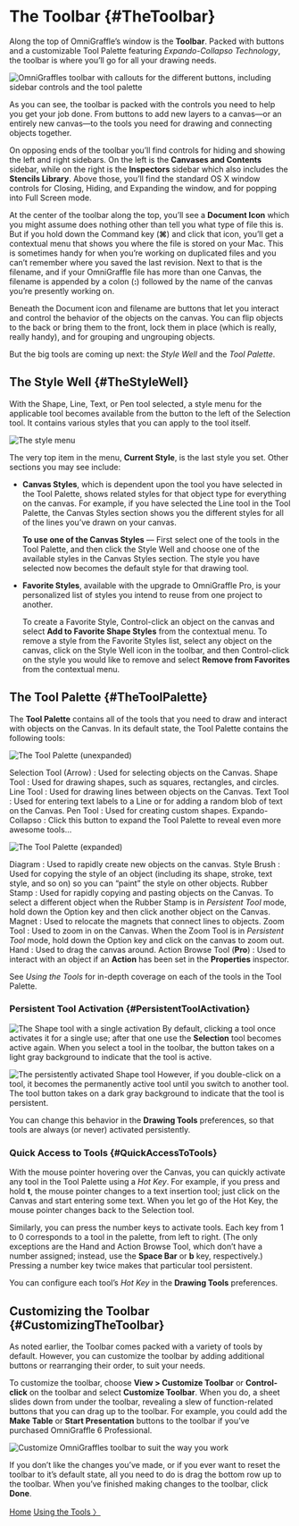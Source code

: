 # The Toolbar {#TheToolbar}

Along the top of OmniGraffle’s window is the **Toolbar**. Packed with buttons and a customizable Tool Palette featuring *Expando-Collapso Technology*, the toolbar is where you’ll go for all your drawing needs.

![OmniGraffles toolbar with callouts for the different buttons, including sidebar controls and the tool palette](https://raw.github.com/developerworks/omnigraffile-6-manual/master/assets/images/og6_toolbar_with_callouts.png)

As you can see, the toolbar is packed with the controls you need to help you get your job done. From buttons to add new layers to a canvas—or an entirely new canvas—to the tools you need for drawing and connecting objects together.

On opposing ends of the toolbar you’ll find controls for hiding and showing the left and right sidebars. On the left is the **Canvases and Contents** sidebar, while on the right is the **Inspectors** sidebar which also includes the **Stencils Library**. Above those, you’ll find the standard OS X window controls for Closing, Hiding, and Expanding the window, and for popping into Full Screen mode.

At the center of the toolbar along the top, you’ll see a **Document Icon** which you might assume does nothing other than tell you what type of file this is. But if you hold down the Command key (**⌘**) and click that icon, you’ll get a contextual menu that shows you where the file is stored on your Mac. This is sometimes handy for when you’re working on duplicated files and you can’t remember where you saved the last revision. Next to that is the filename, and if your OmniGraffle file has more than one Canvas, the filename is appended by a colon (**:**) followed by the name of the canvas you’re presently working on.

Beneath the Document icon and filename are buttons that let you interact and control the behavior of the objects on the canvas. You can flip objects to the back or bring them to the front, lock them in place (which is really, really handy), and for grouping and ungrouping objects.

But the big tools are coming up next: the *Style Well* and the *Tool Palette*.

## The Style Well {#TheStyleWell}

With the Shape, Line, Text, or Pen tool selected, a style menu for the applicable tool becomes available from the button to the left of the Selection tool. It contains various styles that you can apply to the tool itself.

![The style menu](https://raw.github.com/developerworks/omnigraffile-6-manual/master/assets/images/og6_toolpalette_stylemenu.png)

The very top item in the menu, **Current Style**, is the last style you set. Other sections you may see include:

-   **Canvas Styles**, which is dependent upon the tool you have selected in the Tool Palette, shows related styles for that object type for everything on the canvas. For example, if you have selected the Line tool in the Tool Palette, the Canvas Styles section shows you the different styles for all of the lines you’ve drawn on your canvas.

    **To use one of the Canvas Styles** — First select one of the tools in the Tool Palette, and then click the Style Well and choose one of the available styles in the Canvas Styles section. The style you have selected now becomes the default style for that drawing tool.

-   **Favorite Styles**, available with the upgrade to OmniGraffle Pro, is your personalized list of styles you intend to reuse from one project to another.

    To create a Favorite Style, Control-click an object on the canvas and select **Add to Favorite Shape Styles** from the contextual menu. To remove a style from the Favorite Styles list, select any object on the canvas, click on the Style Well icon in the toolbar, and then Control-click on the style you would like to remove and select **Remove from Favorites** from the contextual menu.

## The Tool Palette {#TheToolPalette}

The **Tool Palette** contains all of the tools that you need to draw and interact with objects on the Canvas. In its default state, the Tool Palette contains the following tools:

![The Tool Palette (unexpanded)](https://raw.github.com/developerworks/omnigraffile-6-manual/master/assets/images/og6_toolpalette_default.png)

Selection Tool (Arrow)
:   Used for selecting objects on the Canvas.
Shape Tool
:   Used for drawing shapes, such as squares, rectangles, and circles.
Line Tool
:   Used for drawing lines between objects on the Canvas.
Text Tool
:   Used for entering text labels to a Line or for adding a random blob of text on the Canvas.
Pen Tool
:   Used for creating custom shapes.
Expando-Collapso
:   Click this button to expand the Tool Palette to reveal even more awesome tools…

![The Tool Palette (expanded)](https://raw.github.com/developerworks/omnigraffile-6-manual/master/assets/images/og6_toolpalette_expanded.png)

Diagram
:   Used to rapidly create new objects on the canvas.
Style Brush
:   Used for copying the style of an object (including its shape, stroke, text style, and so on) so you can “paint” the style on other objects.
Rubber Stamp
:   Used for rapidly copying and pasting objects on the Canvas. To select a different object when the Rubber Stamp is in *Persistent Tool* mode, hold down the Option key and then click another object on the Canvas.
Magnet
:   Used to relocate the magnets that connect lines to objects.
Zoom Tool
:   Used to zoom in on the Canvas. When the Zoom Tool is in *Persistent Tool* mode, hold down the Option key and click on the canvas to zoom out.
Hand
:   Used to drag the canvas around.
Action Browse Tool (**Pro**)
:   Used to interact with an object if an **Action** has been set in the **Properties** inspector.

See *Using the Tools* for in-depth coverage on each of the tools in the Tool Palette.

### Persistent Tool Activation {#PersistentToolActivation}

![The Shape tool with a single activation](https://raw.github.com/developerworks/omnigraffile-6-manual/master/assets/images/og6_toolpalette_shape_selected.png) By default, clicking a tool once activates it for a single use; after that one use the **Selection** tool becomes active again. When you select a tool in the toolbar, the button takes on a light gray background to indicate that the tool is active.

![The persistently activated Shape tool](https://raw.github.com/developerworks/omnigraffile-6-manual/master/assets/images/og6_toolpalette_shape_persistent.png) However, if you double-click on a tool, it becomes the permanently active tool until you switch to another tool. The tool button takes on a dark gray background to indicate that the tool is persistent.

You can change this behavior in the **Drawing Tools** preferences, so that tools are always (or never) activated persistently.

### Quick Access to Tools {#QuickAccessToTools}

With the mouse pointer hovering over the Canvas, you can quickly activate any tool in the Tool Palette using a *Hot Key*. For example, if you press and hold **t**, the mouse pointer changes to a text insertion tool; just click on the Canvas and start entering some text. When you let go of the Hot Key, the mouse pointer changes back to the Selection tool.

Similarly, you can press the number keys to activate tools. Each key from 1 to 0 corresponds to a tool in the palette, from left to right. (The only exceptions are the Hand and Action Browse Tool, which don’t have a number assigned; instead, use the **Space Bar** or **b** key, respectively.) Pressing a number key twice makes that particular tool persistent.

You can configure each tool’s *Hot Key* in the **Drawing Tools** preferences.

## Customizing the Toolbar {#CustomizingTheToolbar}

As noted earlier, the Toolbar comes packed with a variety of tools by default. However, you can customize the toolbar by adding additional buttons or rearranging their order, to suit your needs.

To customize the toolbar, choose **View \> Customize Toolbar** or **Control-click** on the toolbar and select **Customize Toolbar**. When you do, a sheet slides down from under the toolbar, revealing a slew of function-related buttons that you can drag up to the toolbar. For example, you could add the **Make Table** or **Start Presentation** buttons to the toolbar if you’ve purchased OmniGraffle 6 Professional.

![Customize OmniGraffles toolbar to suit the way you work](https://raw.github.com/developerworks/omnigraffile-6-manual/master/assets/images/og6_customizeToolbarSheet.png)

If you don’t like the changes you’ve made, or if you ever want to reset the toolbar to it’s default state, all you need to do is drag the bottom row up to the toolbar. When you’ve finished making changes to the toolbar, click **Done**.

[Home](index.html) [Using the Tools 〉](index06_usingthetools.html)
